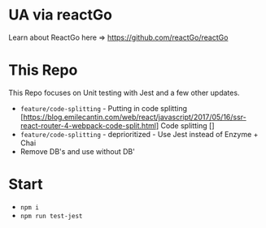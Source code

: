 # UA via reactGo

Learn about ReactGo here => https://github.com/reactGo/reactGo


# This Repo

This Repo focuses on Unit testing with Jest and a few other updates.

+ `feature/code-splitting` - Putting in code splitting [https://blog.emilecantin.com/web/react/javascript/2017/05/16/ssr-react-router-4-webpack-code-split.html] Code splitting []
+ `feature/code-splitting` - deprioritized - Use Jest instead of  Enzyme + Chai
+ Remove DB's and use without DB'

# Start

+ `npm i`
+ `npm run test-jest`